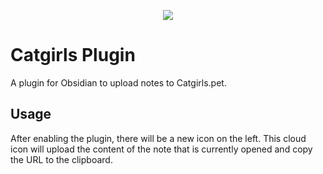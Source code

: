 <p align="center">
    <img src="https://readme-jokes.vercel.app/api"/>
</p>

# Catgirls Plugin
A plugin for Obsidian to upload notes to Catgirls.pet.

## Usage
After enabling the plugin, there will be a new icon on the left. This cloud icon will upload the content of the note that is currently opened and copy the URL to the clipboard.
